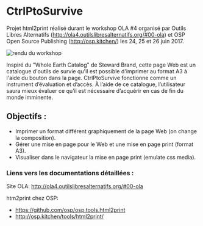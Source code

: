 # CtrlPtoSurvive
Projet html2print réalisé durant le workshop OLA #4 organisé par Outils Libres Alternatifs (http://ola4.outilslibresalternatifs.org/#00-ola) et OSP Open Source Publishing (http://osp.kitchen/) les 24, 25 et 26 juin 2017.

![rendu du workshop](http://ola4.outilslibresalternatifs.org/images/nicolas-01.png)

Inspiré du "Whole Earth Catalog" de Steward Brand, cette page Web est un catalogue d'outils de survie qu'il est possible d'imprimer au format A3 à l'aide du bouton dans la page.
CtrlPtoSurvive fonctionne comme un instrument d’évaluation et d’accès. À l’aide de ce catalogue, l’utilisateur saura mieux évaluer ce qu’il est nécessaire d’acquérir en cas de fin du monde imminente.

## Objectifs :

* Imprimer un format différent graphiquement de la page Web (on change la composition).
* Gérer une mise en page pour le Web et une mise en page print (format A3).
* Visualiser dans le navigateur la mise en page print (emulate css media).


### Liens vers les documentations détaillées :
Site OLA: http://ola4.outilslibresalternatifs.org/#00-ola

htm2print chez OSP:  
* https://github.com/osp/osp.tools.html2print
* http://osp.kitchen/tools/html2print/